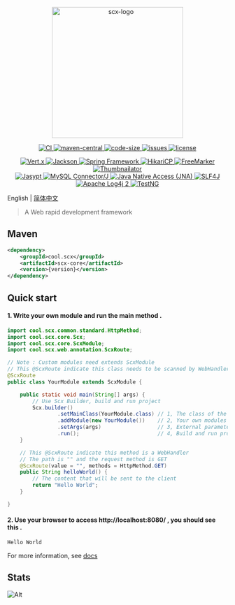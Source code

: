 <p align="center">
    <img src="https://scx.cool/logos/scx-logo.svg" width="300px"  alt="scx-logo"/>
</p>
<p align="center">
    <a target="_blank" href="https://github.com/scx567888/scx/actions/workflows/ci.yml">
        <img src="https://github.com/scx567888/scx/actions/workflows/ci.yml/badge.svg" alt="CI"/>
    </a>
    <a target="_blank" href="https://central.sonatype.com/artifact/cool.scx/scx">
        <img src="https://img.shields.io/maven-central/v/cool.scx/scx?color=ff69b4" alt="maven-central"/>
    </a>
    <a target="_blank" href="https://github.com/scx567888/scx">
        <img src="https://img.shields.io/github/languages/code-size/scx567888/scx?color=orange" alt="code-size"/>
    </a>
    <a target="_blank" href="https://github.com/scx567888/scx/issues">
        <img src="https://img.shields.io/github/issues/scx567888/scx" alt="issues"/>
    </a>
    <a target="_blank" href="https://github.com/scx567888/scx/blob/master/LICENSE">
        <img src="https://img.shields.io/github/license/scx567888/scx" alt="license"/>
    </a>
</p>
<p align="center">
    <a target="_blank" href="https://github.com/eclipse-vertx/vert.x">
        <img src="https://img.shields.io/badge/Vert.x-f44336" alt="Vert.x"/>
    </a>
    <a target="_blank" href="https://github.com/FasterXML/jackson">
        <img src="https://img.shields.io/badge/Jackson-ff8000" alt="Jackson"/>
    </a>
    <a target="_blank" href="https://github.com/spring-projects/spring-framework">
        <img src="https://img.shields.io/badge/Spring Framework-d8b125" alt="Spring Framework"/>
    </a>
    <a target="_blank" href="https://github.com/brettwooldridge/HikariCP">
        <img src="https://img.shields.io/badge/HikariCP-44be16" alt="HikariCP"/>
    </a>
    <a target="_blank" href="https://github.com/apache/freemarker">
        <img src="https://img.shields.io/badge/FreeMarker-29aaf5" alt="FreeMarker"/>
    </a>
    <a target="_blank" href="https://github.com/coobird/thumbnailator">
        <img src="https://img.shields.io/badge/Thumbnailator-9c27b0" alt="Thumbnailator"/>
    </a>
    <br/>
    <a target="_blank" href="https://github.com/jasypt/jasypt">
        <img src="https://img.shields.io/badge/Jasypt-f44336" alt="Jasypt"/>
    </a>
    <a target="_blank" href="https://github.com/mysql/mysql-connector-j">
        <img src="https://img.shields.io/badge/MySQL Connector/J-ff8000" alt="MySQL Connector/J"/>
    </a>
    <a target="_blank" href="https://github.com/java-native-access/jna">
        <img src="https://img.shields.io/badge/JNA-d8b125" alt="Java Native Access (JNA)"/>
    </a>
    <a target="_blank" href="https://github.com/qos-ch/slf4j">
        <img src="https://img.shields.io/badge/SLF4J-44be16" alt="SLF4J"/>
    </a>
    <a target="_blank" href="https://github.com/apache/logging-log4j2">
        <img src="https://img.shields.io/badge/Apache Log4j 2-29aaf5" alt="Apache Log4j 2"/>
    </a>
    <a target="_blank" href="https://github.com/cbeust/testng">
        <img src="https://img.shields.io/badge/TestNG-9c27b0" alt="TestNG"/>
    </a>
</p>

English | [简体中文](./README.zh-CN.md)

> A Web rapid development framework

## Maven

``` xml
<dependency>
    <groupId>cool.scx</groupId>
    <artifactId>scx-core</artifactId>
    <version>{version}</version>
</dependency>
```

## Quick start

#### 1. Write your own module and run the main method .

``` java
import cool.scx.common.standard.HttpMethod;
import cool.scx.core.Scx;
import cool.scx.core.ScxModule;
import cool.scx.web.annotation.ScxRoute;

// Note : Custom modules need extends ScxModule
// This @ScxRoute indicate this class needs to be scanned by WebHandler
@ScxRoute
public class YourModule extends ScxModule {

    public static void main(String[] args) {
        // Use Scx Builder, build and run project
        Scx.builder()
                .setMainClass(YourModule.class) // 1, The class of the Main method
                .addModule(new YourModule())    // 2, Your own modules
                .setArgs(args)                  // 3, External parameters
                .run();                         // 4, Build and run project
    }

    // This @ScxRoute indicate this method is a WebHandler 
    // The path is "" and the request method is GET
    @ScxRoute(value = "", methods = HttpMethod.GET)
    public String helloWorld() {
        // The content that will be sent to the client 
        return "Hello World";
    }

}
```

#### 2. Use your browser to access http://localhost:8080/ , you should see this .

```html
Hello World
```

For more information, see [docs](https://scx.cool/docs/scx/index.html)

## Stats

![Alt](https://repobeats.axiom.co/api/embed/7c4eddb6eff53274d58005e1fbe519b0807cbce3.svg "Repobeats analytics image")
